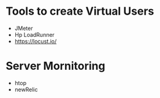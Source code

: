 # Tools to create Virtual Users 
- JMeter
- Hp LoadRunner
- https://locust.io/

# Server Mornitoring 
- htop
- newRelic
